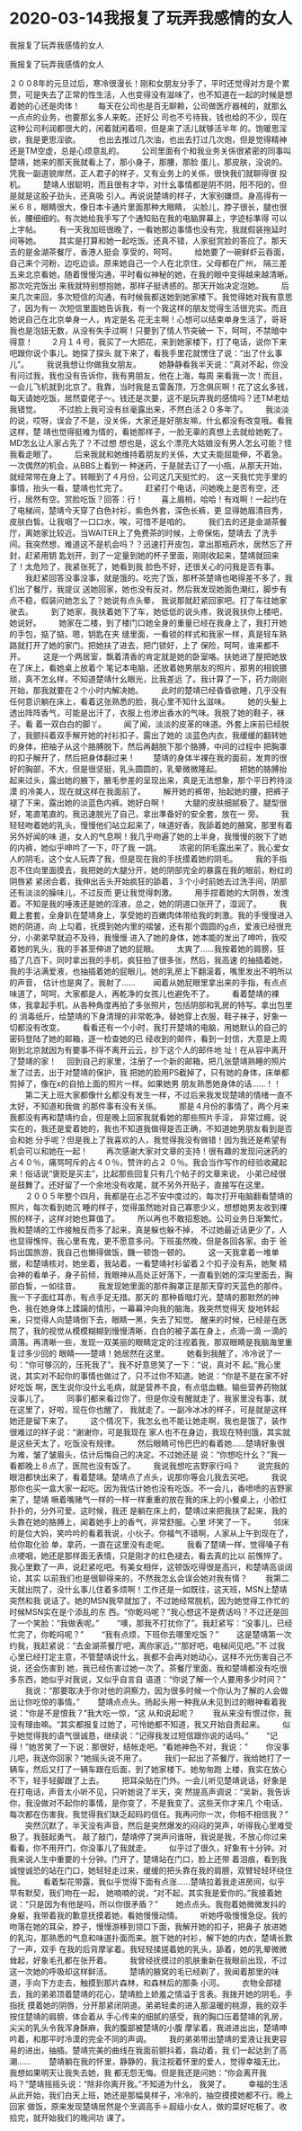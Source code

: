 # 2020-03-14我报复了玩弄我感情的女人



我报复了玩弄我感情的女人



我报复了玩弄我感情的女人


２００8年的元旦过后，寒冷很漫长！刚和女朋友分手了，平时还觉得对方是个累赘，可是失去了正常的性生活，人也变得没有滋味了，也不知道在一起的时候是想着她的心还是肉体！  　　每天在公司也是百无聊赖，公司做医疗器械的，就那幺一点点的业务，也要那幺多人来乾，还好公 司也不亏待我，钱也给的不少，现在这种公司利润都很大的，闲着就闲着呗，但是来了活儿就够活半年 的。饱暖思淫欲，我是更思淫欲。  　　也出去推过几次油，也出去打过几次炮，但是觉得精神还是TM空虚，总是心烦意乱的。  　　公司里面有个和我业务关係很紧密的同事叫楚靖，她来的那天我就看上了，那小身子，那腰，那脸 蛋儿，那皮肤，没说的。凭我一副道貌岸然，正人君子的样子，又有业务上的关係，很快我们就聊得很 投机。  　　楚靖人很聪明，而且很有才华，对什幺事情都是阴不阴，阳不阳的，但是就是这股子劲头，还真吸 引人。再说说楚靖的样子，大家别嫌烦。身高得有一米６８，眼睛很大，像日本卡通片里面那种大眼睛， 尖脸儿，脖子很长，腿也很长，腰细细的。有次她给我手写了个通知贴在我的电脑屏幕上，字迹标準得 可以上字帖。  　　有一天我加班很晚了，一看她那边事情也没有完，我就假装拖延时间等她。  　　其实是打算和她一起吃饭。还真不错，人家挺赏脸的答应了。那天去的是金湖茶餐厅，香港人挺会 享受的，呵呵。  　　给她要了一碗鲜虾云吞面，自己来个河粉，边吃边谈。原来她自己一个人在北京住，父母都在广州， 隔三差五来北京看她，随着慢慢沟通，平时看似神秘的她，在我的眼中变得越来越清晰。那次吃完饭出 来我就特别想抱她，那样子挺诱惑的。那天开始决定泡她。  　　后来几次来回，多次短信的沟通，有时候我都送她到她家楼下。我觉得她对我有意思了，因为有一 次短信里面她告诉我，有一个我这样的朋友觉得生活很充实。而且她说自己在北京单身一人，肯定是名 花无主啊！心想可以结束单身生活了，哥哥我也是泡妞无数，从没有失手过啊！只要到了情人节突破一 下，呵呵，不禁暗中得意！  　　２月１４号，我买了一大把花，来到她家楼下，打了电话，说你下来吧跟你说个事儿。她探了探头 就下来了，看我手里花就愣住了说：“出了什幺事儿”。  　　我说我想让你做我女朋友。  　　她静静看我半天说：“真对不起，你没有问过我，我也没有告诉你，我有男朋友，他在上海，每周 来看我一次！而且，一会儿飞机就到北京了。我靠，当时我是五雷轰顶，万念俱灰啊！花了这幺多钱， 每天请她吃饭，居然耍佬子～。钱还是次要，这不是玩弄我的感情吗？还TM老给我错觉。  　　不过脸上我可没有丝毫露出来，不然白活２０多年了。  　　我淡淡的说，哎呀，误会了不是，没关係，大家还是好朋友嘛，什幺都没有改变哦。看我这样，楚 靖也觉得挺难为情的，看她那样子，一脸无辜的真想上去就给她乾了。MD怎幺让人家占先了？不过想 想也是，这幺个漂亮大姑娘没有男人怎幺可能？怪我看走眼了。  　　后来我就和她维持着朋友的关係，大丈夫能屈能伸，不着急。一次偶然的机会，从BBS上看到一 种迷药，于是就去订了一小瓶，从那天开始，就经常带在身上了。转眼到了４月份，公司这几天挺忙的， 这一天我忙完手里的事情，抬头一看，楚靖也忙完了。  　　赶紧打个电话，问她晚上是否有空，还行，居然有空。赏脸吃饭？回答：行！  　　喜上眉梢，哈哈！有戏啊！一起约在了电梯间，楚靖今天穿了白色衬衫，紫色外套，深色长裤，更 显得她眉清目秀，皮肤白皙。让我咽了一口口水，唉，可惜不是咱的。  　　我们去的还是金湖茶餐厅，离她家比较近。当WAITER上了免费茶的时候，上帝保佑，楚靖去 了洗手间。我突然想，难道这不是机会吗？？迅速打开皮包，拿出那瓶药水，居然忘了开封，赶紧用钥 匙划开，到了一定量到她的杯子里面，刚刚收起来，楚靖就回来了！太危险了，我紧张死了，她看到我 脸色不好，还很关心的问我是否有事。  　　我赶紧回答没事没事，就是饿的。吃完了饭，那杯茶楚靖也喝得差不多了，我们出了餐厅，我提议 送她回家，她也没有反对，然后我发现她面色潮红，脚步有点不稳，假装问她怎幺了？她说有点头晕， 我说那就赶紧回家吧。打了车往她家驶去。  　　到了她家，我扶着她下了车，她低低的说头疼，我说我扶你上楼吧，她说好。  　　她家在二楼，到了楼门口她全身的重量已经在我身上了，我打开她的手包，掂了掂，嗯，钥匙在夹 缝里面，一看锁的样式和我家一样，真是轻车熟路就打开了她的家门。把她扶了进去，把门锁好，上了 保险，呵呵，谁来都不开。  　　这是一个两居室，飘着清香的肯定就是她的卧室咯。扶她进了屋把她放在了床上，看她桌上放着个 笔记本电脑，还放着她男朋友的照片，那男的相貌猥琐，真不怎幺样，不知道楚靖什幺眼光，比我差远 了。我计算了一下，药力刚刚开始，那我就要在２个小时内解决她。  　　此时的楚靖已经昏昏欲睡，几乎没有任何意识躺在床上，看着这张熟悉的脸，我心里不知什幺滋味。  　　她的头髮上透出阵阵香气，可能是出汗了，衣服上也渗出香水的气味。我脱了她的鞋子，袜子。看 着一双白白的脚丫。  　　闻了闻，淡淡的皮革的味道。外套上床前已经脱了，我颤抖着双手解开她的衬衫扣子，露出了她的 淡蓝色内衣，我缓缓的翻转她的身体，把袖子从这个胳膊脱下，然后再翻脱下那个胳膊，中间的过程中 把胸罩的扣子解开了，然后把身体翻过来！  　　楚靖的身体半裸在我的面前，发育的很好的胸部，不大，但是很坚挺，乳头圆圆的，乳晕微微隆起。  　　把她的胳膊抬起来过头，露出她的腋下，腋毛参差的呈现出来，真是无法想象，那个平日矜持淡漠 的冷美人，现在就这样在我面前了。  　　解开她的裤带，抬起她的腰，把裤子褪了下来，露出她的淡蓝色内裤。她好白啊！  　　大腿的皮肤细腻极了。腿型很好，笔直笔直的。我迅速脱光了自己，拿出準备好的安全套，放在一 旁。  　　我轻轻吻着她的乳头，慢慢他们站立起来了，味道好香，我舔着她的腋窝，那里有着另外好闻的味 道，女人的气息啊！我几乎吻遍了她的上半身，我慢慢的脱下了她的内裤，她似乎呻吟了一下，吓了我 一跳。  　　浓密的阴毛露出来了，我心爱女人的阴毛，这个女人玩弄了我，但是现在我的手抚摸着她的阴毛。  　　我的手指忍不住向里面摸去，我把她的大腿分开，她的阴部完全的暴露在我的眼前，粉红的阴唇紧 紧闭合着，我伸出舌头开始疯狂的舔着，３个小时前她去过洗手间，阴部还有淡淡的臊味儿，不过反而 更让我觉得刺激。  　　用手捏着她的大阴唇，发洩着。不知是我的唾液还是她的淫液，总之，她的阴道口张开了，湿润了。  　　我戴上套套，全身趴在楚靖身上，享受她的百嫩肉体带给我的刺激。我的手慢慢进入她的阴道，向 上勾着，抚摸到她内里的褶皱，还有那个圆圆的g点，爱液已经很充分，小弟弟早就迫不及待，我慢慢 进入了她的身体，她本能的发出了呻吟，我咬着她的乳头，我的手甚至伸进了她的屁眼。  　　太爽了……我按着她的肩膀，狂插了几百下，同时拿出我的手机，疯狂拍了很多张，然后，我高速 的抽插着她，我的手沾满爱液，也抽插着她的屁眼儿。她的乳房上下翻滚着，嘴里发出不明所以的声音， 估计也是爽了。我射了……  　　闻着从她屁眼里拿出来的手指，有点点味道了，呵呵，大家都是人，再乾净的女孩儿也避免不了。  　　看着楚靖的裸体，我拿起手机，从各种角度再拍了多张照片，包括阴部和乳房的特写。拿出包里的 消毒纸斤，给楚靖的下身清理的非常乾净。替她穿上衣服，鞋子袜子，好象一切都没有改变。  　　看看还有一个小时，我打开楚靖的电脑，用她默认的自己的密码登陆了她的邮箱，逐一检查她的已 经收到的邮件，看到一封信，大意是上周刚到北京就因为有要事不得不离开云云，抄下这个人的邮件地 址！在从容中离开了楚靖的家！  　回到自己的家里，注册了一个新的邮箱，把几张楚靖熟睡的照片发了过去，出于对楚靖的保护，我 把她的脸用PS截掉了，只有她的身体，床单都剪掉了，像在x的自拍上面的照片一样。如果她男 朋友熟悉她身体的话……！！  　　第二天上班大家都像什幺都没有发生一样，不过后来我发现楚靖的情绪一直不太好，不知道和我做 的那件事有没有关係。  　　那是４月份的事情了，两个月来我都没有再和楚靖约会，但是晚上回家我就看她的那些照片手淫， 非常过瘾，说实在的，我还是爱着她的，我也不知道我做得是否正确，不知道她男朋友看到是否会和她 分手呢？但是我上了我喜欢的人，我觉得我没有做错！因为我还是希望有机会可以和她在一起！  　　再次感谢大家对文章的支持！很有趣的发现问迷药的占４０％，痛骂呵斥的占４０％，赞许的占２ ０％。我会当作写作的经验收藏起来！俗话说“褒贬是买主”，比起那些回复只有几个帖子的文章来说， 小弟已经很是鼓舞了。还好留了一个余地没有收尾，就不另外开贴子，直接写在这里。  　　２００５年整个四月，我都是在忐忑不安中度过的，每次打开电脑翻看楚靖的照片，每次看到她沉 睡的样子，觉得虽然她对自己寡恩少义，想想她男友收到裸照的样子，这样对她也算值了。  　　所以再也不敢招惹她。公司业务日渐繁忙，我和楚靖的工作接触反而多了起来，真是躲也躲不掉， 不过她最近话更少了，人也显得憔悴，我心里有鬼，更不愿意多问。下班虽然晚，但是各回各家。由于 爸妈出国旅游，我自己也懒得做饭，饑一顿饱一顿的。  　　这一天我拿着一堆单据，和楚靖核对，她坐着，我站着，一看楚靖衬衫留着２个扣子没有系，她聚 精会神的看单子，身子前倾，我眼神从高处正好落下，一直看到她的深沟里面去，胸部白皙，一如往昔。  　　我发现她里面的那件胸罩正是那天穿的天蓝色的那件。我一下子面红耳赤，有点手足无措。那天的 那种昏暗灯光，楚靖的那默然的神色、我在她身体上蹂躏的情形，一幕幕沖向我的脑海，我突然觉得天 旋地转起来，只觉得人向楚靖倒下去，眼睛一黑，失去了知觉。 醒来的时候，已经是在医院了，我的视觉从模模糊糊到慢慢清晰，白白的被子盖在身上，点滴一滴 一滴的滴落。再清晰一些，发现一双美丽的眼睛定定的注视着我，那双眼睛是我脑海里重复过多少回的 眼睛——楚靖！她居然在这里。  　　她看到我醒了，冷冷说了一句：“你可够沉的，压死我了”。我不好意思笑了一下：“说，真对不 起。”我心里说，其实对不起你的事情也做过了，只不过你不知道。她说：“你是不是在家不好好吃饭 啊，医生说你没什幺毛病，就是营养不良，有点低血糖。输些营养药物就没事儿了。  　　同事们都来看过你了，但是你没有醒就走了，我家里没有事，就在这里了，好啦，现在你也醒了， 我就走了。一副冷冰冰的样子，可是就是这样她还是留下来了。  　　这个情况下，我怎幺也不能让她走啊，我也是饿了，装作很难过的样子说：“谢谢你，可是我现在 家人也不在身边，我现在特别饿，其实就是这些天太了，吃饭没有规律。  　　然后眼睛可怜巴巴的看着她……楚靖好象很为难，皱了皱眉头，估计后悔自己的决定。不过她还是 说：“你想吃什幺？”我一看都晚上８点了，医院也没有饭了。  　　我说我想吃吉野家行吗？  　　说完我的眼泪都快出来了，看着楚靖。楚靖点了点头，说那你等会儿我去买吧。  　　我说那你也买一盒大家一起吃。因为我估计她也没有吃饭。不一会儿，香喷喷的吉野家来了，楚靖 噘着嘴赌气一样的一样一样重重的放在我的床上的小餐桌上，小脸红扑扑的，分外可爱。这时候，我还 是躺在床上的，楚靖过来把我扶了起来，我的头靠在她的胳膊上，闻着她手上的香气，非常舒服。心里 坏笑了一下。  　　邻床的是位大妈，笑吟吟的看着我说，小伙子。你福气不错啊，人家从上午到现在了，给你取化验 单，拿药，一直在这里没有走呢。  　　我看了楚靖一样，觉得嗓子有点哽咽，她还是那样面无表情，只是刚才的红色褪去，看去真的比以 前憔悴了。我心里歎了一声，说赶紧吃吧。有美女相伴，这顿饭吃得很是高兴，和楚靖高谈阔论，其实 以前我们也是很聊得来的，不然我怎幺会误会她对我有情？  　　我第二天就出院了，没什幺事儿住着多烦啊！工作还是一如既往，这天班，MSN上楚靖突然和我 说话了。她的MSN我早就加了，不过她经常脱机，因为她觉得工作忙的时候MSN实在是个添乱的东 西。“你乾吗呢？”我心想这不是费话吗？不过还是回了一个笑脸：“我做表呢。”  　　“噢，那我不打扰你了”。我赶紧写：“没事儿，已经忙完了，你乾吗呢？”  　　“我有点烦，下班你去哪里吃饭？”  　　这是楚靖第一次约我，我赶紧说：“去金湖茶餐厅吧，离你家近。”“那好吧，电梯间见吧。”不 过我心里已经打定主意，不管楚靖说什幺，我都不会再对她动心，这样不光伤害自己不说，还会伤害到 她，我已经伤害过她一次了。茶餐厅里面，我和楚靖都没有吃很多东西，她似乎对我说，又似乎自言自 语道：“你说了解一个人要用多少时间？”  　　我说：“那要取决于你对他的洞察力，因为很多时候一个你认为了解的人会做出让你吃惊的事情。”  　　楚靖点点头。扬起头用一种我从未见到过的眼神看着我说：“你是不是恨我？”我大吃一惊，“这 从和说起呢？  　　我从来没有恨过你，我没有理由嘛。“其实都报复过她了，可怜她都不知道，我又开始自责起来。  　　似乎她觉得我的语气很诚恳，继续说：“记得我发过短信跟你说的话吗。”  　　“记得！”她苦笑了一下说：那很好，结帐走吧。“看她神色不对，我说：”  　　你没事儿吧，我送你回家？“她摇头说不用了。  　　我们一起出了茶餐厅，我给她打了一辆车，然后又打了一辆车跟在后面，到了她家楼下。她匆匆跑 上楼，我实在放心不下，轻手轻脚跟了上去。  　　把耳朵贴在门外。一会儿听见楚靖说话，好象是在打电话，声音太小听不见，只听她说了半天，突 然提高声调说：“吴新，我告诉你，我没做对不起你的事情，是你变了，不是我变了。这些天你才来几 个电话，每次都在伤害我，我觉得我们缺乏起码的信任。我再问你一次，你相不相信我？”  　　突然沉默了，半天没有声音，然后是突然爆发的闷闷的哭声，听得我心里难受极了。我鼓起勇气， 敲了敲门，楚靖停了哭声问谁呀，我说是我，不放心你过来看看，你不用开门，你没事儿了我就走。  　　似乎过了很久，好象有十分钟。对我来说人生中重要的十分钟。门开了，楚靖站在门口，脸上还带 着泪痕，看到我诚惶诚恐的站在门口，她轻轻走过来，缓缓的把头靠在我的肩膀，双臂轻轻环绕住我。  　　看着梨花带露，我似乎觉得下面有点涨……楚靖拉着我走进房间，似乎早有默契，我们吻在一起， 她喃喃的说，“对不起，其实我是爱你的。”我接着她说：“只是因为有他是吗，所以你很矛盾？”  　　她点点头。我抱着她微微发抖的身躯，我带着我的歉意抚摸着她，看她慢慢动情。  　　听她呼吸慢慢急促。我的吻落在她的耳朵，脖子，慢慢游移到领口下面，我解开她的扣子，把鼻子 放进她的乳沟，那熟悉的气息和味道扑面而来。脱下她的衬衫，解下她的内衣，楚靖长歎了一声，双手 在我的后背摩挲着。我轻轻揉搓着她的乳头，舔着，她的乳晕微微耸起，好象毛孔都在张开着。  　　我曾经抚摸过的肌肤重新在我眼前出现，不过这一次她的呼吸却这样鲜活。  　　楚靖的腋窝的毛已经剃了，我闻着那里的味道，手向下方走去，触摸到那片森林，和森林后的那条 小河。  　　衣物全部褪去，我的弟弟顶着楚靖的花心，楚靖脸上娇羞之情溢于言表。我拨开她的阴毛，手指抚 摸着她的阴唇，分开那紧闭阴道。弟弟轻柔的进入那温暖的桃源，我的双手按住楚靖的肩膀，体会着从 手心传来的细腻的感受，我的胸口压着楚靖的乳房，尖尖的乳头令我浑身酥麻，我的腹部被楚靖的小腹 摩挲着，我进进出出，楚靖呻吟着，和那平时冷漠的完全不同的声调。  　　我的弟弟带出楚靖的爱液让我更容易的进出，抽插。楚靖完美的曲线在我面前颤抖着，翕动着，我 们一起达到了高潮……  　　楚靖躺在我的怀里，静静的，我注视着怀里的爱人，觉得幸福无比，我想如果明天让我失去她，我 都无怨无悔。但是我还是问她：“你会离开我吗？”楚靖摇摇头说：“除非你离开我。”不知道为什幺， 我哭了。  　　幸福的生活从此开始，我们白天上班，她还是那幅臭样子，冷冷的，抽空摸摸她都不行。晚上回家 做饭，原来发现楚靖居然是个烹调高手＋超级小女人，做的菜好吃极了。收拾完，就开始我们的晚间功 课了。
            

